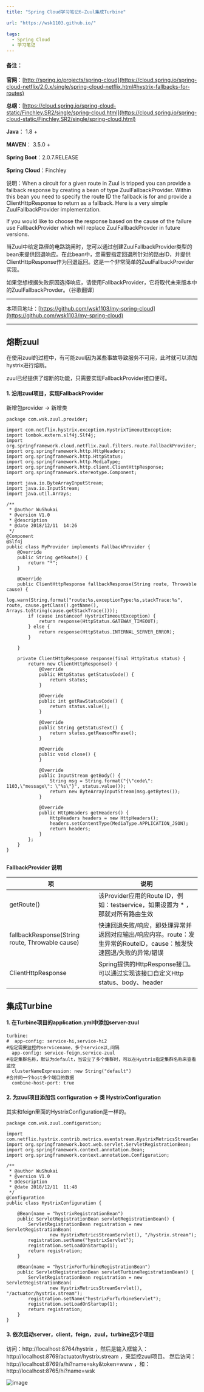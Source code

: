 ```yaml
---
title: "Spring Cloud学习笔记6-Zuul集成Turbine"

url: "https://wsk1103.github.io/"

tags:
  - Spring Cloud
  - 学习笔记
---
```


#### 备注：  
**官网**：[http://spring.io/projects/spring-cloud](https://cloud.spring.io/spring-cloud-netflix/2.0.x/single/spring-cloud-netflix.html#hystrix-fallbacks-for-routes)

**总纲**：[https://cloud.spring.io/spring-cloud-static/Finchley.SR2/single/spring-cloud.html](https://cloud.spring.io/spring-cloud-static/Finchley.SR2/single/spring-cloud.html)

**Java**： 1.8 +

**MAVEN**： 3.5.0 +

**Spring Boot**：2.0.7.RELEASE

**Spring Cloud**：Finchley

说明：When a circuit for a given route in Zuul is tripped you can provide a fallback response by creating a bean of type ZuulFallbackProvider. Within this bean you need to specify the route ID the fallback is for and provide a ClientHttpResponse to return as a fallback. Here is a very simple ZuulFallbackProvider implementation.

If you would like to choose the response based on the cause of the failure use FallbackProvider which will replace ZuulFallbackProvder in future versions.

当Zuul中给定路径的电路跳闸时，您可以通过创建ZuulFallbackProvider类型的bean来提供回退响应。在此bean中，您需要指定回退所针对的路由ID，并提供ClientHttpResponse作为回退返回。这是一个非常简单的ZuulFallbackProvider实现。

如果您想根据失败原因选择响应，请使用FallbackProvider，它将取代未来版本中的ZuulFallbackProvder。（谷歌翻译）

---

本项目地址：[https://github.com/wsk1103/my-spring-cloud](https://github.com/wsk1103/my-spring-cloud)

---

## 熔断zuul
在使用zuul的过程中，有可能zuul因为某些事故导致服务不可用，此时就可以添加hystrix进行熔断。

zuul已经提供了熔断的功能，只需要实现FallbackProvider接口便可。
#### 1. 沿用zuul项目，实现FallbackProvider
新增包provider -> 新增类 

```
package com.wsk.zuul.provider;

import com.netflix.hystrix.exception.HystrixTimeoutException;
import lombok.extern.slf4j.Slf4j;
import org.springframework.cloud.netflix.zuul.filters.route.FallbackProvider;
import org.springframework.http.HttpHeaders;
import org.springframework.http.HttpStatus;
import org.springframework.http.MediaType;
import org.springframework.http.client.ClientHttpResponse;
import org.springframework.stereotype.Component;

import java.io.ByteArrayInputStream;
import java.io.InputStream;
import java.util.Arrays;

/**
 * @author WuShukai
 * @version V1.0
 * @description
 * @date 2018/12/11  14:26
 */
@Component
@Slf4j
public class MyProvider implements FallbackProvider {
    @Override
    public String getRoute() {
        return "*";
    }

    @Override
    public ClientHttpResponse fallbackResponse(String route, Throwable cause) {
        log.warn(String.format("route:%s,exceptionType:%s,stackTrace:%s", route, cause.getClass().getName(), Arrays.toString(cause.getStackTrace())));
        if (cause instanceof HystrixTimeoutException) {
            return response(HttpStatus.GATEWAY_TIMEOUT);
        } else {
            return response(HttpStatus.INTERNAL_SERVER_ERROR);
        }

    }

    private ClientHttpResponse response(final HttpStatus status) {
        return new ClientHttpResponse() {
            @Override
            public HttpStatus getStatusCode() {
                return status;
            }

            @Override
            public int getRawStatusCode() {
                return status.value();
            }

            @Override
            public String getStatusText() {
                return status.getReasonPhrase();
            }

            @Override
            public void close() {
            }

            @Override
            public InputStream getBody() {
                String msg = String.format("{\"code\": 1103,\"message\": \"%s\"}", status.value());
                return new ByteArrayInputStream(msg.getBytes());
            }

            @Override
            public HttpHeaders getHeaders() {
                HttpHeaders headers = new HttpHeaders();
                headers.setContentType(MediaType.APPLICATION_JSON);
                return headers;
            }
        };
    }
}


```

**FallbackProvider 说明**

|项	|说明|
|---|----|
getRoute()	|该Provider应用的Route ID，例如：testservice，如果设置为 * ，那就对所有路由生效
fallbackResponse(String route, Throwable cause)|	快速回退失败/响应，即处理异常并返回对应输出/响应内容。route：发生异常的RouteID，cause：触发快速回退/失败的异常/错误
ClientHttpResponse	|Spring提供的HttpResponse接口。可以通过实现该接口自定义Http status、body、header



## 集成Turbine

#### 1. 在Turbine项目的application.yml中添加server-zuul

```
turbine:
#  app-config: service-hi,service-hi2
#指定需要监控的servicename，多个service以,间隔
  app-config: service-feign,service-zuul
#指定集群名称，默认为default，当设立了多个集群时，可以在Hystrix指定集群名称来查看监控
  clusterNameExpression: new String("default")
#合并同一个host多个端口的数据
  combine-host-port: true
```

#### 2. 为zuul项目添加包 configuration -> 类 HystrixConfiguration

其实和feign里面的HystrixConfiguration是一样的。
```
package com.wsk.zuul.configuration;

import com.netflix.hystrix.contrib.metrics.eventstream.HystrixMetricsStreamServlet;
import org.springframework.boot.web.servlet.ServletRegistrationBean;
import org.springframework.context.annotation.Bean;
import org.springframework.context.annotation.Configuration;

/**
 * @author WuShukai
 * @version V1.0
 * @description
 * @date 2018/12/11  11:48
 */
@Configuration
public class HystrixConfiguration {

    @Bean(name = "hystrixRegistrationBean")
    public ServletRegistrationBean servletRegistrationBean() {
        ServletRegistrationBean registration = new ServletRegistrationBean(
                new HystrixMetricsStreamServlet(), "/hystrix.stream");
        registration.setName("hystrixServlet");
        registration.setLoadOnStartup(1);
        return registration;
    }

    @Bean(name = "hystrixForTurbineRegistrationBean")
    public ServletRegistrationBean servletTurbineRegistrationBean() {
        ServletRegistrationBean registration = new ServletRegistrationBean(
                new HystrixMetricsStreamServlet(), "/actuator/hystrix.stream");
        registration.setName("hystrixForTurbineServlet");
        registration.setLoadOnStartup(1);
        return registration;
    }
}
```

#### 3. 依次启动server，client，feign，zuul，turbine这5个项目
访问：http://localhost:8764/hystrix
，然后是输入框输入：http://localhost:8769/actuator/hystrix.stream
，来监控zuul项目。
然后访问：http://localhost:8769/a/hi?name=sky&token=www
，和：http://localhost:8765/hi?name=wsk  

![image](https://raw.githubusercontent.com/wsk1103/images/master/spring%20cloud5/2.png)